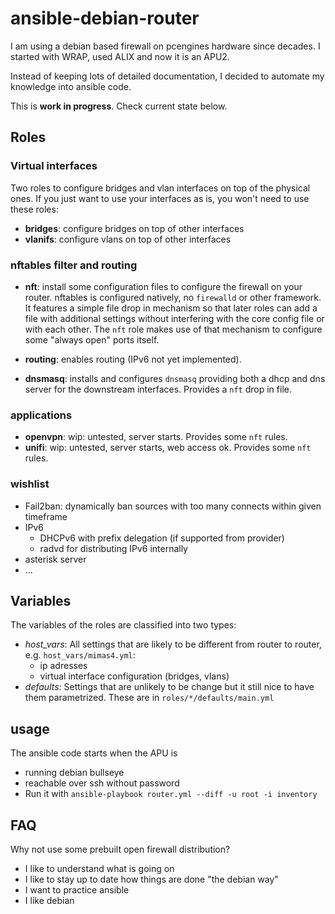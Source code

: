 # ansible-debian-router
I am using a debian based firewall on pcengines hardware since 
decades. I started with WRAP, used ALIX and now it is an APU2.

Instead of keeping lots of detailed documentation, I decided
to automate my knowledge into ansible code.

This is **work in progress**. Check current state below.

## Roles

### Virtual interfaces
Two roles to configure bridges and vlan interfaces on top of the physical
ones. If you just want to use your interfaces as is, you won't need to use
these roles:

* **bridges**: configure bridges on top of other interfaces
* **vlanifs**: configure vlans on top of other interfaces

### nftables filter and routing

* **nft**: install some configuration files to configure
the firewall on your router. nftables is configured natively,
no `firewalld` or other framework.  It features a simple file drop in
mechanism so that later roles can add a file with additional settings
without interfering with the core config file or with each other. The
`nft` role makes use of that mechanism to configure some "always open" ports
itself.

* **routing**: enables routing (IPv6 not yet implemented).

* **dnsmasq**: installs and configures `dnsmasq` providing both
a dhcp and dns server for the downstream interfaces.
Provides a `nft` drop in file.

### applications

* **openvpn**: wip: untested, server starts. Provides some `nft` rules.
* **unifi**: wip: untested, server starts, web access ok. Provides some `nft` rules.

### wishlist

* Fail2ban: dynamically ban sources with too many connects within given timeframe
* IPv6
    * DHCPv6 with prefix delegation (if supported from provider)
    * radvd for distributing IPv6 internally
* asterisk server
* ...

## Variables

The variables of the roles are classified into two types:

* *host_vars*: All settings that are likely to be different from router to router, e.g. `host_vars/mimas4.yml`:
  * ip adresses
  * virtual interface configuration (bridges, vlans)
* *defaults*: Settings that are unlikely to be change but it still nice to have them parametrized. These are in `roles/*/defaults/main.yml`

## usage

The ansible code starts when the APU is 
* running debian bullseye 
* reachable over ssh without password 
* Run it with `ansible-playbook router.yml --diff -u root -i inventory`

## FAQ

Why not use some prebuilt open firewall distribution?
* I like to understand what is going on
* I like to stay up to date how things are done "the debian way"
* I want to practice ansible
* I like debian
